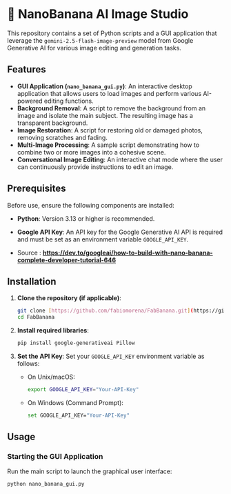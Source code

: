# 🍌 NanoBanana AI Image Studio

This repository contains a set of Python scripts and a GUI application that leverage the `gemini-2.5-flash-image-preview` model from Google Generative AI for various image editing and generation tasks.

## Features

* **GUI Application (`nano_banana_gui.py`)**: An interactive desktop application that allows users to load images and perform various AI-powered editing functions.
* **Background Removal**: A script to remove the background from an image and isolate the main subject. The resulting image has a transparent background.
* **Image Restoration**: A script for restoring old or damaged photos, removing scratches and fading.
* **Multi-Image Processing**: A sample script demonstrating how to combine two or more images into a cohesive scene.
* **Conversational Image Editing**: An interactive chat mode where the user can continuously provide instructions to edit an image.

## Prerequisites

Before use, ensure the following components are installed:

* **Python**: Version 3.13 or higher is recommended.
* **Google API Key**: An API key for the Google Generative AI API is required and must be set as an environment variable `GOOGLE_API_KEY`.

* Source : **https://dev.to/googleai/how-to-build-with-nano-banana-complete-developer-tutorial-646**


## Installation

1.  **Clone the repository (if applicable)**:
    ```bash
    git clone [https://github.com/fabiomorena/FabBanana.git](https://github.com/fabiomorena/FabBanana.git)
    cd FabBanana
    ```

2.  **Install required libraries**:
    ```bash
    pip install google-generativeai Pillow
    ```

3.  **Set the API Key**:
    Set your `GOOGLE_API_KEY` environment variable as follows:
    * On Unix/macOS:
        ```bash
        export GOOGLE_API_KEY="Your-API-Key"
        ```
    * On Windows (Command Prompt):
        ```bash
        set GOOGLE_API_KEY="Your-API-Key"
        ```

## Usage

### Starting the GUI Application

Run the main script to launch the graphical user interface:

```bash
python nano_banana_gui.py

